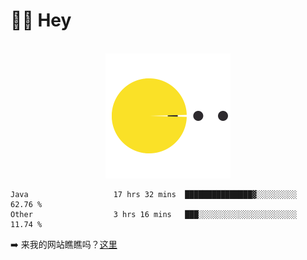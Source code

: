 
# 👋🏻 Hey
<div align="center">
	<br>
	<img src="https://raw.githubusercontent.com/Aniket965/Aniket965/master/pacman.svg?sanitize=true" width="200" height="200">
	<br>
</div>

<!--START_SECTION:waka-->

```text
Java                   17 hrs 32 mins  ███████████████▓░░░░░░░░░   62.76 %
Other                  3 hrs 16 mins   ███░░░░░░░░░░░░░░░░░░░░░░   11.74 %
```

<!--END_SECTION:waka-->

 ➡️  来我的网站瞧瞧吗？[这里](https://www.shaolongfei.com)

